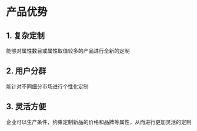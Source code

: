 # 产品优势

## 1. 复杂定制
   能够对属性数目或属性取值较多的产品进行全新的定制
## 2. 用户分群
   能针对不同细分市场进行个性化定制
## 3. 灵活方便
   企业可以生产条件，约束定制新品的价格和品牌等属性，从而进行更加灵活的定制

